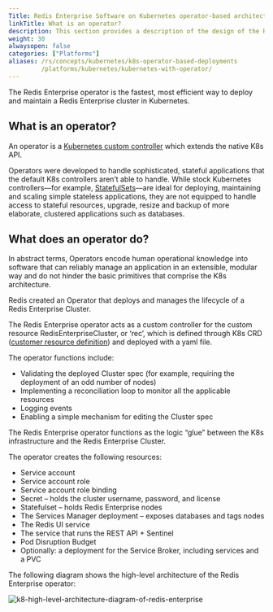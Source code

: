 ```yaml
---
Title: Redis Enterprise Software on Kubernetes operator-based architecture
linkTitle: What is an operator?
description: This section provides a description of the design of the Redis Enterprise operator for Kubernetes.
weight: 30
alwaysopen: false
categories: ["Platforms"]
aliases: /rs/concepts/kubernetes/k8s-operator-based-deployments
         /platforms/kubernetes/kubernetes-with-operator/
---
```

The Redis Enterprise operator is the fastest, most efficient way to
deploy and maintain a Redis Enterprise cluster in Kubernetes.

## What is an operator?

An operator is a [Kubernetes custom controller](https://kubernetes.io/docs/concepts/extend-kubernetes/api-extension/custom-resources/#custom-controllers) which extends the native K8s API.

Operators were developed to handle sophisticated, stateful applications
that the default K8s controllers aren’t able to handle. While stock
Kubernetes controllers—for example,
[StatefulSets](https://kubernetes.io/docs/concepts/workloads/controllers/statefulset/)—are
ideal for deploying, maintaining and scaling simple stateless
applications, they are not equipped to handle access to stateful
resources, upgrade, resize and backup of more elaborate, clustered
applications such as databases.

## What does an operator do?

In abstract terms, Operators encode human operational knowledge into
software that can reliably manage an application in an extensible,
modular way and do not hinder the basic primitives that comprise the K8s
architecture.

Redis created an Operator that deploys and manages the lifecycle of a Redis Enterprise Cluster.

The Redis Enterprise operator acts as a custom controller for the custom
resource RedisEnterpriseCluster, or ‘rec’, which is defined through K8s
CRD ([customer resource definition](https://kubernetes.io/docs/concepts/extend-kubernetes/api-extension/custom-resources/#custom-resources))
and deployed with a yaml file.

The operator functions include:

- Validating the deployed Cluster spec (for example, requiring the
deployment of an odd number of nodes)
- Implementing a reconciliation loop to monitor all the applicable
resources
- Logging events
- Enabling a simple mechanism for editing the Cluster spec

The Redis Enterprise operator functions as the logic “glue” between the
K8s infrastructure and the Redis Enterprise Cluster.

The operator creates the following resources:

- Service account
- Service account role
- Service account role binding
- Secret – holds the cluster username, password, and license
- Statefulset – holds Redis Enterprise nodes
- The Services Manager deployment – exposes databases and tags nodes
- The Redis UI service
- The service that runs the REST API + Sentinel
- Pod Disruption Budget
- Optionally: a deployment for the Service Broker, including services and a PVC

The following diagram shows the high-level architecture of the Redis
Enterprise operator:

![k8-high-level-architecture-diagram-of-redis-enterprise](/images/rs/k8-high-level-architecture-diagram-of-redis-enterprise.png)
